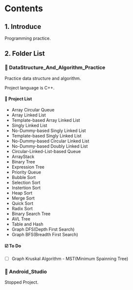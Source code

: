 # Contents

## 1. Introduce

Programming practice.


## 2. Folder List

### :open_file_folder: DataStructure_And_Algorithm_Practice

Practice data structure and algorithm.

Project language is C++.

#### :pushpin: Project List
- Array Circular Queue
- Array Linked List
- Template-based Array Linked List
- Singly Linked List
- No-Dummy-based Singly Linked List
- Template-based Singly Linked List
- No-Dummy-based Circular Linked List
- No-Dummy-based Doubly Linked List
- Circular-Linked-List-based Queue
- ArrayStack
- Binary Tree
- Expression Tree
- Priority Queue
- Bubble Sort
- Selection Sort
- Instertion Sort
- Heap Sort
- Merge Sort
- Quick Sort
- Radix Sort
- Binary Search Tree
- AVL Tree
- Table and Hash
- Graph DFS(Depth First Search)
- Graph BFS(Breadth First Search)

#### :ballot_box_with_check: To Do
- [ ] Graph Kruskal Algorithm - MST(Minimum Spainning Tree)

### :file_folder: Android_Studio

Stopped Project.